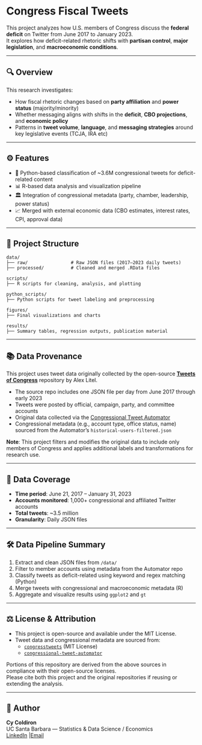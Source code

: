 # Congress Fiscal Tweets

This project analyzes how U.S. members of Congress discuss the **federal deficit** on Twitter from June 2017 to January 2023.  
It explores how deficit-related rhetoric shifts with **partisan control**, **major legislation**, and **macroeconomic conditions**.

---

## 🔍 Overview

This research investigates:

- How fiscal rhetoric changes based on **party affiliation** and **power status** (majority/minority)
- Whether messaging aligns with shifts in the **deficit**, **CBO projections**, and **economic policy**
- Patterns in **tweet volume**, **language**, and **messaging strategies** around key legislative events (TCJA, IRA etc)

---

## ⚙️ Features

- 🐍 Python-based classification of ~3.6M congressional tweets for deficit-related content  
- 📊 R-based data analysis and visualization pipeline  
- 🏛️ Integration of congressional metadata (party, chamber, leadership, power status)  
- 📈 Merged with external economic data (CBO estimates, interest rates, CPI, approval data)

---

## 📁 Project Structure

```text
data/
├── raw/                # Raw JSON files (2017–2023 daily tweets)
├── processed/          # Cleaned and merged .RData files

scripts/
├── R scripts for cleaning, analysis, and plotting

python_scripts/
├── Python scripts for tweet labeling and preprocessing

figures/
├── Final visualizations and charts

results/
├── Summary tables, regression outputs, publication material
```


---

## 📚 Data Provenance

This project uses tweet data originally collected by the open-source [**Tweets of Congress**](https://github.com/alexlitel/congresstweets) repository by Alex Litel.

- The source repo includes one JSON file per day from June 2017 through early 2023
- Tweets were posted by official, campaign, party, and committee accounts
- Original data collected via the [Congressional Tweet Automator](https://github.com/alexlitel/congressional-tweet-automator)
- Congressional metadata (e.g., account type, office status, name) sourced from the Automator’s `historical-users-filtered.json`

**Note**: This project filters and modifies the original data to include only members of Congress and applies additional labels and transformations for research use.

---

## 📅 Data Coverage

- **Time period**: June 21, 2017 – January 31, 2023  
- **Accounts monitored**: 1,000+ congressional and affiliated Twitter accounts  
- **Total tweets**: ~3.5 million  
- **Granularity**: Daily JSON files  

---

## 🛠️ Data Pipeline Summary

1. Extract and clean JSON files from `/data/`
2. Filter to member accounts using metadata from the Automator repo
3. Classify tweets as deficit-related using keyword and regex matching (Python)
4. Merge tweets with congressional and macroeconomic metadata (R)
5. Aggregate and visualize results using `ggplot2` and `gt`

---

## ⚖️ License & Attribution

- This project is open-source and available under the MIT License.
- Tweet data and congressional metadata are sourced from:
  - [`congresstweets`](https://github.com/alexlitel/congresstweets) (MIT License)
  - [`congressional-tweet-automator`](https://github.com/alexlitel/congressional-tweet-automator)

Portions of this repository are derived from the above sources in compliance with their open-source licenses.  
Please cite both this project and the original repositories if reusing or extending the analysis.

---

## 👤 Author 

**Cy Coldiron**  
UC Santa Barbara — Statistics & Data Science / Economics  
[LinkedIn](https://www.linkedin.com/in/cycoldiron/) |[Email](coldiron@ucsb.edu)


